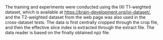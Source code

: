 The training and experiments were conducted using the IXI T1-weighted dataset, which is available at https://brain-development.org/ixi-dataset/, and the T2-weighted dataset from the web page was also used in the cross-dataset tests. The data is first centrally cropped through the crop file, and then the effective slice index is extracted through the extract file. The data reader is based on the finally obtained npz file.
